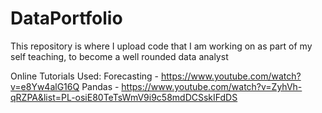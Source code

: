 # DataPortfolio
This repository is where I upload code that I am working on as part of my self teaching, to become a well rounded data analyst

Online Tutorials Used:
Forecasting - https://www.youtube.com/watch?v=e8Yw4alG16Q
Pandas - https://www.youtube.com/watch?v=ZyhVh-qRZPA&list=PL-osiE80TeTsWmV9i9c58mdDCSskIFdDS
